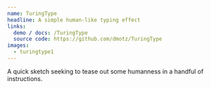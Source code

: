 ```yaml
---
name: TuringType
headline: A simple human-like typing effect
links:
  demo / docs: /TuringType
  source code: https://github.com/dmotz/TuringType
images:
  - turingtype1
---
```


A quick sketch seeking to tease out some humanness in a handful of instructions.
